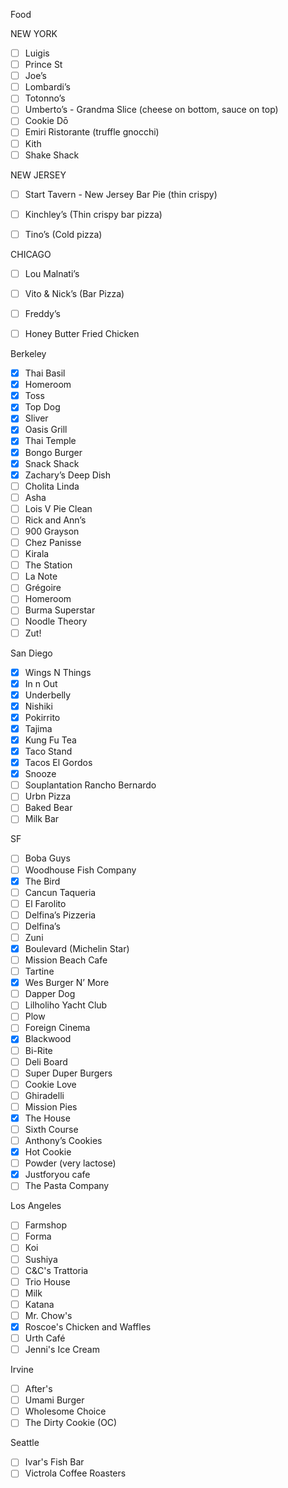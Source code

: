Food

NEW YORK

- [ ] Luigis
- [ ] Prince St
- [ ] Joe’s
- [ ] Lombardi’s
- [ ] Totonno’s
- [ ] Umberto’s - Grandma Slice (cheese on bottom, sauce on top)
- [ ] Cookie Dō
- [ ] Emiri Ristorante (truffle gnocchi)
- [ ] Kith
- [ ] Shake Shack

NEW JERSEY

- [ ] Start Tavern - New Jersey Bar Pie (thin crispy)
- [ ] Kinchley’s (Thin crispy bar pizza)
- [ ] Tino’s (Cold pizza)


CHICAGO

- [ ] Lou Malnati’s
- [ ] Vito & Nick’s (Bar Pizza)
- [ ] Freddy’s
- [ ] Honey Butter Fried Chicken


Berkeley

- [x] Thai Basil
- [x] Homeroom
- [x] Toss
- [x] Top Dog
- [x] Sliver
- [x] Oasis Grill
- [x] Thai Temple
- [x] Bongo Burger
- [x] Snack Shack
- [x] Zachary’s Deep Dish
- [ ] Cholita Linda
- [ ] Asha
- [ ] Lois V Pie Clean
- [ ] Rick and Ann’s
- [ ] 900 Grayson
- [ ] Chez Panisse
- [ ] Kirala
- [ ] The Station
- [ ] La Note
- [ ] Grégoire
- [ ] Homeroom
- [ ] Burma Superstar
- [ ] Noodle Theory
- [ ] Zut!

San Diego

- [x] Wings N Things
- [x] In n Out
- [x] Underbelly
- [x] Nishiki
- [x] Pokirrito
- [x] Tajima
- [x] Kung Fu Tea
- [x] Taco Stand
- [x] Tacos El Gordos
- [x] Snooze
- [ ] Souplantation Rancho Bernardo
- [ ] Urbn Pizza
- [ ] Baked Bear
- [ ] Milk Bar

SF

- [ ] Boba Guys
- [ ] Woodhouse Fish Company
- [x] The Bird
- [ ] Cancun Taqueria
- [ ] El Farolito
- [ ] Delfina’s Pizzeria
- [ ] Delfina’s
- [ ] Zuni
- [x] Boulevard (Michelin Star)
- [ ] Mission Beach Cafe
- [ ] Tartine
- [x] Wes Burger N’ More
- [ ] Dapper Dog
- [ ] Lilholiho Yacht Club
- [ ] Plow
- [ ] Foreign Cinema
- [x] Blackwood
- [ ] Bi-Rite
- [ ] Deli Board
- [ ] Super Duper Burgers
- [ ] Cookie Love
- [ ] Ghiradelli
- [ ] Mission Pies
- [x] The House
- [ ] Sixth Course
- [ ] Anthony’s Cookies
- [x] Hot Cookie
- [ ] Powder (very lactose)
- [x] Justforyou cafe
- [ ] The Pasta Company

Los Angeles
- [ ] Farmshop
- [ ] Forma
- [ ] Koi
- [ ] Sushiya
- [ ] C&C's Trattoria
- [ ] Trio House
- [ ] Milk
- [ ] Katana
- [ ] Mr. Chow's
- [x] Roscoe's Chicken and Waffles
- [ ] Urth Café
- [ ] Jenni's Ice Cream

Irvine
- [ ] After's
- [ ] Umami Burger
- [ ] Wholesome Choice
- [ ] The Dirty Cookie (OC)

Seattle
- [ ] Ivar's Fish Bar
- [ ] Victrola Coffee Roasters
